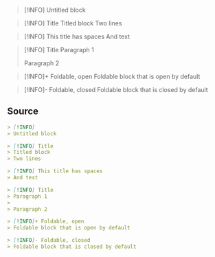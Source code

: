> [!INFO]
> Untitled block

> [!INFO] Title
> Titled block
> Two lines

> [!INFO] This title has spaces
> And text

> [!INFO] Title
> Paragraph 1
> 
> Paragraph 2

> [!INFO]+ Foldable, open
> Foldable block that is open by default

> [!INFO]- Foldable, closed
> Foldable block that is closed by default

## Source

```md
> [!INFO]
> Untitled block

> [!INFO] Title
> Titled block
> Two lines

> [!INFO] This title has spaces
> And text

> [!INFO] Title
> Paragraph 1
> 
> Paragraph 2

> [!INFO]+ Foldable, open
> Foldable block that is open by default

> [!INFO]- Foldable, closed
> Foldable block that is closed by default
```